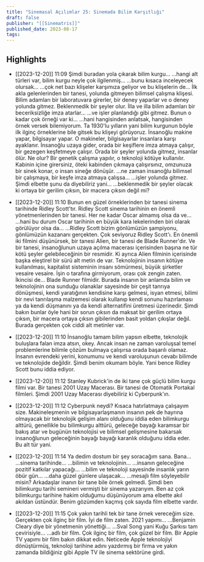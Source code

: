 ```yaml
---
title: "Sinemasal Açılımlar 25: Sinemada Bilim Karşıtlığı"
draft: false
publisher: "[[Sinematris]]"
published_date: 2023-08-17
tags:
---
```



## Highlights
* [[2023-12-20]] 11:09  Şimdi buradan yola çıkarak bilim kurgu... ...hangi alt türleri var, bilim kurgu neyle çok ilgilenmiş... ...bunu kısaca inceleyecek olursak... ...çok net bazı klişeler karşımıza geliyor ve bu klişelerin de... İlk akla gelenlerinden bir tanesi, yolunda gitmeyen bilimsel çalışma klişesi. Bilim adamları bir laboratuvara girerler, bir deney yaparlar ve o deney yolunda gitmez. Beklenmedik bir şeyler olur. İlla ve illa bilim adamları bir beceriksizliğe imza atarlar... ...ve işler planlandığı gibi gitmez. Bunun o kadar çok örneği var ki... ...hani hangisinden anlatsak, hangisinden örnek versek bilemiyorum. Ta 1930'lu yılların yani bilim kurgunun böyle ilk ilginç örneklerine bile gitsek bu klişeyi görüyoruz. İnsanoğlu makine yapar, bilgisayar yapar. O makineler, bilgisayarlar insanlara karşı ayaklanır. İnsanoğlu uzaya gider, orada bir keşiflere imza atmaya çalışır, bir gezegen keşfetmeye çalışır. Orada bir şeyler yolunda gitmez, insanlar ölür. Ne olur? Bir genetik çalışma yapılır, o teknoloji kötüye kullanılır. Kabinin içine girersiniz, öteki kabinden çıkmaya çalışırsınız, omzunuza bir sinek konar, o insan sineğe dönüşür. ...ne zaman insanoğlu bilimsel bir çalışmaya, bir keşfe imza atmaya çalışsa... ...işler yolunda gitmez. Şimdi elbette şunu da diyebiliriz yani... ...beklenmedik bir şeyler olacak ki ortaya bir gerilim çıksın, bir macera çıksın değil mi?

* [[2023-12-20]] 11:10  Bunun en güzel örneklerinden bir tanesi sinema tarihinde Ridley Scott'tır. Ridley Scott sinema tarihinin en önemli yönetmenlerinden bir tanesi. Her ne kadar Oscar almamış olsa da ve... ...hani bu durum Oscar tarihinin en büyük kara lekelerinden biri olarak görülüyor olsa da... ...Ridley Scott bizim gönlümüzün şampiyonu, gönlümüzün kazananı gerçekten. Çok seviyoruz Ridley Scott'ı. En önemli iki filmini düşünürsek, bir tanesi Alien, bir tanesi de Blade Runner'dır. Ve bir tanesi, insanoğlunun uzaya açılma macerası içerisinden başına ne tür kötü şeyler gelebileceğinin bir resmidir. Ki ayrıca Alien filminin içerisinde başka eleştirel bir sürü alt metin de var. Teknolojinin insanın kötüye kullanılması, kapitalist sisteminin insanı sömürmesi, büyük şirketler vesaire vesaire. İşin o tarafına girmiyorum, orası çok zengin zaten. İkincisi de... Blade Runner filmidir. Burada insanın bir anlamda bilim ve teknolojinin ona sunduğu olanaklar sayesinde bir çeşit tanrıya dönüşmesi, kendi yaratığının kendisine karşı gelmesi, isyan etmesi, bilimi bir nevi tanrılaşma malzemesi olarak kullanıp kendi sonunu hazırlaması ya da kendi düşmanını ya da kendi alternatifini üretmesi üzerinedir. Şimdi bakın bunlar öyle hani bir sorun çıksın da maksat bir gerilim ortaya çıksın, bir macera ortaya çıksın gibilerinden basit yoldan çıkışlar değil. Burada gerçekten çok ciddi alt metinler var.

* [[2023-12-20]] 11:10  İnsanoğlu tamam bilim yapsın elbette, teknolojik buluşlara falan imza atsın, okey. Ancak insan ne zaman varoluşsal temel problemlerine bilimle çözüm bulmaya çalışırsa orada başarılı olamaz. İnsanın evrendeki yerini, konumunu ve kendi varoluşunun cevabı bilimde ve teknolojide değildir. Şimdi benim okumam böyle. Yani bence Ridley Scott bunu iddia ediyor.

* [[2023-12-20]] 11:12  Stanley Kubrick'in de iki tane çok güçlü bilim kurgu filmi var. Bir tanesi 2001 Uzay Macerası. Bir tanesi de Otomatik Portakal filmleri. Şimdi 2001 Uzay Macerası diyebiliriz ki Cyberpunk'ın.

* [[2023-12-20]] 11:12  Cyberpunk neydi? Kısaca hatırlatmaya çalışayım size. Makineleşmenin ve bilgisayarlaşmanın insanın pek de hayrına olmayacak bir teknolojik gelişim alanı olduğunu iddia eden bilimkurgu alttürü, genellikle bu bilimkurgu alttürü, geleceğe bayağı karamsar bir bakış atar ve bugünün teknolojisi ve bilimsel gelişmesine bakarsak insanoğlunun geleceğinin bayağı bayağı karanlık olduğunu iddia eder. Bu alt tür yani.

* [[2023-12-20]] 11:14  Ya dedim dostum bir şey soracağım sana. Bana... ...sinema tarihinde... ...bilimin ve teknolojinin... ...insanın geleceğine pozitif katkılar yapacağı... ...bilim ve teknoloji sayesinde insanlık yarın öbür gün... ...daha güzel günlere ulaşacak... ...mesajlı film söyleyebilir misin? Arkadaşlar inanın bir tane bile örnek gelmedi. Şimdi ben bilimkurgu tarihi semineri vermişti bir sinema yazarıyım. Ben az çok bilimkurgu tarihine hakim olduğumu düşünüyorum ama elbette akıl akıldan üstündür. Benim gözümden kaçmış çok sayıda film elbette vardır.

* [[2023-12-20]] 11:15  Çok yakın tarihli tek bir tane örnek vereceğim size. Gerçekten çok ilginç bir film. İyi de film zaten. 2021 yapımı... ...Benjamin Cleary diye bir yönetmenin yönettiği... ...Sval Song yani Kuğu Şarkısı tam çevirisiyle... ...adlı bir film. Çok ilginç bir film, çok güzel bir film. Bir Apple TV yapımı bir film bakın dikkat edin. Neticede Apple teknolojiyi dönüştürmüş, teknoloji tarihine adını yazdırmış bir firma ve yakın zamanda bildiğiniz gibi Apple TV ile sinema sektörüne girdi.

